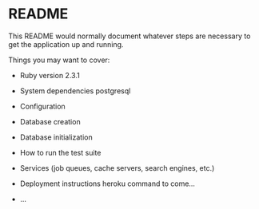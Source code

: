# README

This README would normally document whatever steps are necessary to get the
application up and running.

Things you may want to cover:

* Ruby version
2.3.1

* System dependencies
postgresql

* Configuration

* Database creation

* Database initialization

* How to run the test suite

* Services (job queues, cache servers, search engines, etc.)

* Deployment instructions
heroku command to come...
* ...
